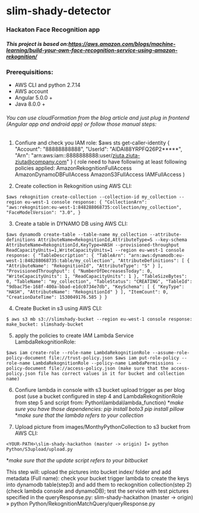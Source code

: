 # slim-shady-detector
### Hackaton Face Recognition app

##### This project is based on:https://aws.amazon.com/blogs/machine-learning/build-your-own-face-recognition-service-using-amazon-rekognition/ 

### Prerequisitions: 
- AWS CLI and python 2.7.14 
- AWS account
- Angular 5.0.0 +
- Java 8.0.0 +

###### You can use cloudFormation from the blog article and just plug in frontend (Angular app and android app) or follow those manual steps: 

1. Confiure and check you IAM role: $aws sts get-caller-identity { "Account": "88888888888", "UserId": "AIDAI88YRPFQ26P2*****", "Arn": "arn:aws:iam::8888888888:user/ziuta.ziuta-ziuta@company.com" } ( role need to have following at least following policies applied: AmazonRekognitionFullAccess AmazonDynamoDBFullAccess AmazonS3FullAccess IAMFullAccess )

2.  Create collection in Rekognition using AWS CLI:
```
$aws rekognition create-collection --collection-id my_collection --region eu-west-1 console response: { "CollectionArn": "aws:rekognition:eu-west-1:848288068735:collection/my_collection", "FaceModelVersion": "3.0", }
```
3. Create a table in DYNAMO DB using AWS CLI: 
```
$aws dynamodb create-table --table-name my_collection --attribute-definitions AttributeName=RekognitionId,AttributeType=S --key-schema AttributeName=RekognitionId,KeyType=HASH --provisioned-throughput ReadCapacityUnits=1,WriteCapacityUnits=1 --region eu-west-1 console response: { "TableDescription": { "TableArn": "arn:aws:dynamodb:eu-west-1:848288068735:table/my_collection", "AttributeDefinitions": [ { "AttributeName": "RekognitionId", "AttributeType": "S" } ], "ProvisionedThroughput": { "NumberOfDecreasesToday": 0, "WriteCapacityUnits": 1, "ReadCapacityUnits": 1 }, "TableSizeBytes": 0, "TableName": "my_collection", "TableStatus": "CREATING", "TableId": "9dbac75e-168f-400a-bbad-e1dc0734e7db", "KeySchema": [ { "KeyType": "HASH", "AttributeName": "RekognitionId" } ], "ItemCount": 0, "CreationDateTime": 1530049176.585 } }
```
4. Create Bucket in s3 using AWS CLI:
```
$ aws s3 mb s3://slimshady-bucket --region eu-west-1 console response: make_bucket: slimshady-bucket
```
5. apply the policies to create IAM Lambda Service LambdaRekognitionRole:
```
$aws iam create-role --role-name LambdaRekognitionRole --assume-role-policy-document file://trust-policy.json $aws iam put-role-policy --role-name LambdaRekognitionRole --policy-name LambdaPermissions --policy-document file://access-policy.json (make sure that the access-policy.json file has correct values in it for bucket and collection name)
```
6. Confiure lambda in console with s3 bucket upload trigger as per blog post (use a bucket configured in step 4 and LambdaRekognitionRole from step 5 and script from: Python\lambda\lambda_function) 
**make sure you have those dependencies: pip install boto3 pip install pillow* 
**make sure that the lambda refers to your collection*

7. Upload picture from images/MonthyPythonCollection to s3 bucket from AWS CLI: 
```
<YOUR-PATH>\slim-shady-hackathon (master -> origin) Î» python Python/S3upload/upload.py
```

**make sure that the update script refers to your bitbucket*

This step will: upload the pictures into bucket index/ folder and add metadata (Full name): check your bucket trigger lambda to create the keys into dynamodb table(step3) and add them to reckognition collection(step 2) (check lambda console and dynamoDB); 
test the service with test pictures specified in the queryResponse.py: <YOUR-PATH>slim-shady-hackathon (master -> origin) » python Python/RekognitionMatchQuery/queryResponse.py
